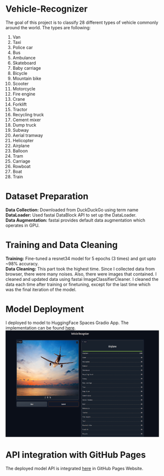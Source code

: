 # Vehicle-Recognizer
The goal of this project is to classify 28 different types of vehicle commonly around the world.
The types are following:

1. Van
2. Taxi
3. Police car
4. Bus
5. Ambulance
6. Skateboard
7. Baby carriage
8. Bicycle
9. Mountain bike
10. Scooter
11. Motorcycle
12. Fire engine
13. Crane
14. Forklift
15. Tractor
16. Recycling truck
17. Cement mixer
18. Dump truck
19. Subway
20. Aerial tramway
21. Helicopter
22. Airplane
23. Balloon
24. Tram
25. Carriage
26. Rowboat
27. Boat
28. Train

# Dataset Preparation
**Data Collection:** Downloaded from DuckDuckGo using term name <br/>
**DataLoader:** Used fastai DataBlock API to set up the DataLoader. <br/>
**Data Augmentation:** fastai provides default data augmentation which operates in GPU. <br/>

# Training and Data Cleaning
**Training:** Fine-tuned a resnet34 model for 5 epochs (3 times) and got upto ~98% accuracy. <br/>
**Data Cleaning:** This part took the highest time. Since I collected data from browser, there were many noises. Also, there were images that contained. I cleaned and updated data using fastai ImageClassifierCleaner. I cleaned the data each time after training or finetuning, except for the last time which was the final iteration of the model. <br/>

# Model Deployment
I deployed to model to HuggingFace Spaces Gradio App. The implementation can be found [here](https://huggingface.co/spaces/anistaluqdar/Vehicle-Recognizer). <br/>
<img src = "Screenshot.png" width="700" height="350">

# API integration with GitHub Pages
The deployed model API is integrated [here](https://vehicle-recognizer.duckdns.org/) in GitHub Pages Website. 